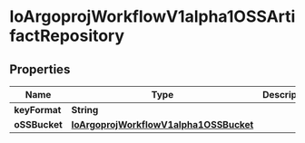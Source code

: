 

# IoArgoprojWorkflowV1alpha1OSSArtifactRepository


## Properties

Name | Type | Description | Notes
------------ | ------------- | ------------- | -------------
**keyFormat** | **String** |  |  [optional]
**oSSBucket** | [**IoArgoprojWorkflowV1alpha1OSSBucket**](IoArgoprojWorkflowV1alpha1OSSBucket.md) |  |  [optional]




